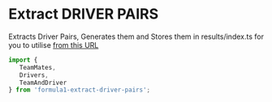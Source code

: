 # Extract DRIVER PAIRS

Extracts Driver Pairs, Generates them and Stores them in results/index.ts for you to utilise [from this URL](https://fiaresultsandstatistics.motorsportstats.com/)

```ts
import {
   TeamMates,
   Drivers,
   TeamAndDriver
} from 'formula1-extract-driver-pairs';
```
